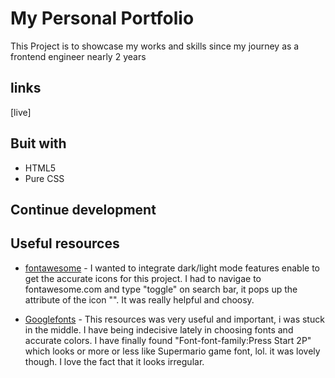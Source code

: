 # My Personal Portfolio

 This Project is to showcase my works and skills since my journey as a frontend engineer nearly 2 years

## links

[live]

## Buit with

- HTML5
- Pure CSS
  
## Continue development



## Useful resources

- [fontawesome](https://www.Fontawesome.com) - I wanted to integrate dark/light mode features enable to get the accurate icons for this project. I had to navigae to fontawesome.com and type "toggle" on search bar, it pops up the attribute of the icon "<i class="fa fa-moon"></i>". It was really helpful and choosy.
  
- [Googlefonts](https://www.Googlefonts.com) - This resources was very useful and important, i was stuck in the middle. I have being indecisive lately in choosing fonts and accurate colors. I have finally found "Font-font-family:Press Start 2P" which looks or more or less like Supermario game font, lol. it was lovely though. I love the fact that it looks irregular.

